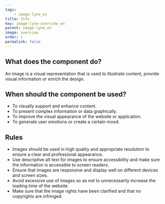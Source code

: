 ```yaml
---
tags: 
    - image-lyne_en
title: Info
key: image-lyne-overview_en
parent: image-lyne_en
image: overview
order: 1
permalink: false
---
```


## What does the component do?
An image is a visual representation that is used to illustrate content, provide visual information or enrich the design.

## When should the component be used?
* To visually support and enhance content.
* To present complex information or data graphically.
* To improve the visual appearance of the website or application.
* To generate user emotions or create a certain mood.

## Rules
* Images should be used in high quality and appropriate resolution to ensure a clear and professional appearance.
* Use descriptive alt text for images to ensure accessibility and make sure the information is accessible to screen readers.
* Ensure that images are responsive and display well on different devices and screen sizes.
* Avoid excessive use of images so as not to unnecessarily increase the loading time of the website.
* Make sure that the image rights have been clarified and that no copyrights are infringed.